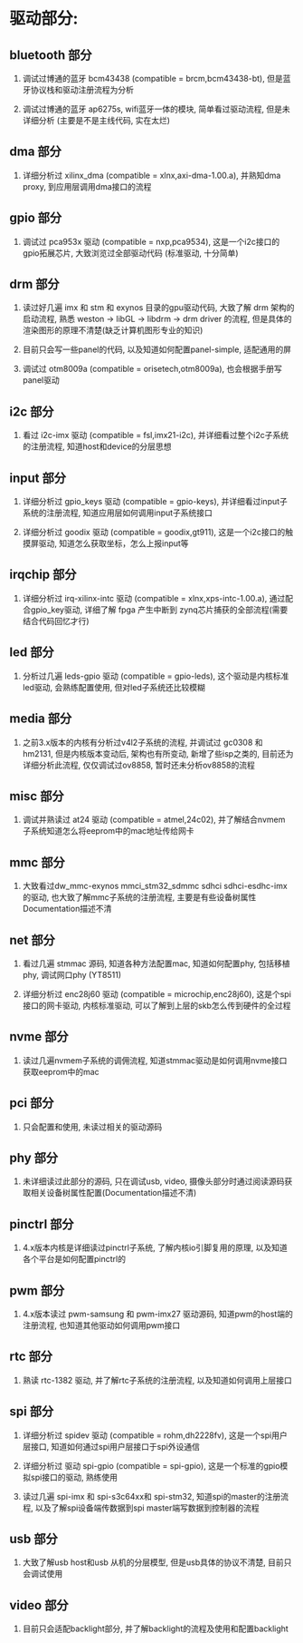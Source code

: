 # 驱动部分: 

## bluetooth 部分

1. 调试过博通的蓝牙 bcm43438 (compatible = brcm,bcm43438-bt), 但是蓝牙协议栈和驱动注册流程为分析

2. 调试过博通的蓝牙 ap6275s, wifi蓝牙一体的模块, 简单看过驱动流程, 但是未详细分析 (主要是不是主线代码, 实在太烂)

## dma 部分

1. 详细分析过 xilinx_dma (compatible = xlnx,axi-dma-1.00.a), 并熟知dma proxy, 到应用层调用dma接口的流程

## gpio 部分

1. 调试过 pca953x 驱动 (compatible = nxp,pca9534), 这是一个i2c接口的gpio拓展芯片, 大致浏览过全部驱动代码 (标准驱动, 十分简单)

## drm 部分

1. 读过好几遍 imx 和 stm 和 exynos 目录的gpu驱动代码, 大致了解 drm 架构的启动流程, 熟悉 weston -> libGL -> libdrm -> drm driver 的流程, 但是具体的渲染图形的原理不清楚(缺乏计算机图形专业的知识)

2. 目前只会写一些panel的代码, 以及知道如何配置panel-simple, 适配通用的屏

3. 调试过 otm8009a (compatible = orisetech,otm8009a), 也会根据手册写panel驱动

## i2c 部分

1. 看过 i2c-imx 驱动 (compatible = fsl,imx21-i2c), 并详细看过整个i2c子系统的注册流程, 知道host和device的分层思想

## input 部分

1. 详细分析过 gpio_keys 驱动 (compatible = gpio-keys), 并详细看过input子系统的注册流程, 知道应用层如何调用input子系统接口

2. 详细分析过 goodix 驱动 (compatible = goodix,gt911), 这是一个i2c接口的触摸屏驱动, 知道怎么获取坐标，怎么上报input等

## irqchip 部分

1. 详细分析过 irq-xilinx-intc 驱动 (compatible = xlnx,xps-intc-1.00.a), 通过配合gpio_key驱动, 详细了解 fpga 产生中断到 zynq芯片捕获的全部流程(需要结合代码回忆才行)

## led 部分

1. 分析过几遍 leds-gpio 驱动 (compatible = gpio-leds), 这个驱动是内核标准led驱动, 会熟练配置使用, 但对led子系统还比较模糊

## media 部分

1. 之前3.x版本的内核有分析过v4l2子系统的流程, 并调试过 gc0308 和 hm2131, 但是内核版本变动后, 架构也有所变动, 新增了些isp之类的, 目前还为详细分析此流程, 仅仅调试过ov8858, 暂时还未分析ov8858的流程

## misc 部分

1. 调试并熟读过 at24 驱动 (compatible = atmel,24c02), 并了解结合nvmem 子系统知道怎么将eeprom中的mac地址传给网卡

## mmc 部分

1. 大致看过dw_mmc-exynos mmci_stm32_sdmmc sdhci sdhci-esdhc-imx的驱动, 也大致了解mmc子系统的注册流程, 主要是有些设备树属性Documentation描述不清

## net 部分

1. 看过几遍 stmmac 源码, 知道各种方法配置mac, 知道如何配置phy, 包括移植phy, 调试网口phy (YT8511)

2. 详细分析过 enc28j60 驱动 (compatible = microchip,enc28j60), 这是个spi接口的网卡驱动, 内核标准驱动, 可以了解到上层的skb怎么传到硬件的全过程

## nvme 部分

1. 读过几遍nvmem子系统的调佣流程, 知道stmmac驱动是如何调用nvme接口获取eeprom中的mac

## pci 部分

1. 只会配置和使用, 未读过相关的驱动源码

## phy 部分

1. 未详细读过此部分的源码, 只在调试usb, video, 摄像头部分时通过阅读源码获取相关设备树属性配置(Documentation描述不清)

## pinctrl 部分

1. 4.x版本内核是详细读过pinctrl子系统, 了解内核io引脚复用的原理, 以及知道各个平台是如何配置pinctrl的

## pwm 部分

1. 4.x版本读过 pwm-samsung 和 pwm-imx27 驱动源码, 知道pwm的host端的注册流程, 也知道其他驱动如何调用pwm接口

## rtc 部分

1. 熟读 rtc-1382 驱动, 并了解rtc子系统的注册流程, 以及知道如何调用上层接口

## spi 部分

1. 详细分析过 spidev 驱动 (compatible = rohm,dh2228fv), 这是一个spi用户层接口, 知道如何通过spi用户层接口于spi外设通信

2. 详细分析过 驱动 spi-gpio (compatible = spi-gpio), 这是一个标准的gpio模拟spi接口的驱动, 熟练使用

3. 读过几遍 spi-imx 和 spi-s3c64xx和 spi-stm32, 知道spi的master的注册流程, 以及了解spi设备端传数据到spi master端写数据到控制器的流程

## usb 部分

1. 大致了解usb host和usb 从机的分层模型, 但是usb具体的协议不清楚, 目前只会调试使用

## video 部分

1. 目前只会适配backlight部分, 并了解backlight的流程及使用和配置backlight
